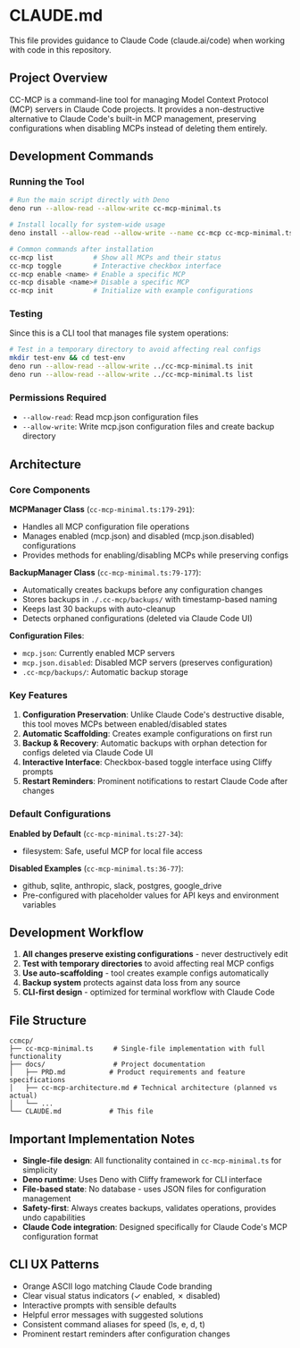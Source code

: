 # CLAUDE.md

This file provides guidance to Claude Code (claude.ai/code) when working with code in this repository.

## Project Overview

CC-MCP is a command-line tool for managing Model Context Protocol (MCP) servers in Claude Code projects. It provides a non-destructive alternative to Claude Code's built-in MCP management, preserving configurations when disabling MCPs instead of deleting them entirely.

## Development Commands

### Running the Tool
```bash
# Run the main script directly with Deno
deno run --allow-read --allow-write cc-mcp-minimal.ts

# Install locally for system-wide usage
deno install --allow-read --allow-write --name cc-mcp cc-mcp-minimal.ts

# Common commands after installation
cc-mcp list          # Show all MCPs and their status
cc-mcp toggle        # Interactive checkbox interface
cc-mcp enable <name> # Enable a specific MCP
cc-mcp disable <name># Disable a specific MCP
cc-mcp init          # Initialize with example configurations
```

### Testing
Since this is a CLI tool that manages file system operations:
```bash
# Test in a temporary directory to avoid affecting real configs
mkdir test-env && cd test-env
deno run --allow-read --allow-write ../cc-mcp-minimal.ts init
deno run --allow-read --allow-write ../cc-mcp-minimal.ts list
```

### Permissions Required
- `--allow-read`: Read mcp.json configuration files
- `--allow-write`: Write mcp.json configuration files and create backup directory

## Architecture

### Core Components

**MCPManager Class** (`cc-mcp-minimal.ts:179-291`): 
- Handles all MCP configuration file operations
- Manages enabled (mcp.json) and disabled (mcp.json.disabled) configurations
- Provides methods for enabling/disabling MCPs while preserving configs

**BackupManager Class** (`cc-mcp-minimal.ts:79-177`):
- Automatically creates backups before any configuration changes
- Stores backups in `./.cc-mcp/backups/` with timestamp-based naming
- Keeps last 30 backups with auto-cleanup
- Detects orphaned configurations (deleted via Claude Code UI)

**Configuration Files**:
- `mcp.json`: Currently enabled MCP servers
- `mcp.json.disabled`: Disabled MCP servers (preserves configuration)
- `.cc-mcp/backups/`: Automatic backup storage

### Key Features

1. **Configuration Preservation**: Unlike Claude Code's destructive disable, this tool moves MCPs between enabled/disabled states
2. **Automatic Scaffolding**: Creates example configurations on first run
3. **Backup & Recovery**: Automatic backups with orphan detection for configs deleted via Claude Code UI
4. **Interactive Interface**: Checkbox-based toggle interface using Cliffy prompts
5. **Restart Reminders**: Prominent notifications to restart Claude Code after changes

### Default Configurations

**Enabled by Default** (`cc-mcp-minimal.ts:27-34`):
- filesystem: Safe, useful MCP for local file access

**Disabled Examples** (`cc-mcp-minimal.ts:36-77`):
- github, sqlite, anthropic, slack, postgres, google_drive
- Pre-configured with placeholder values for API keys and environment variables

## Development Workflow

1. **All changes preserve existing configurations** - never destructively edit
2. **Test with temporary directories** to avoid affecting real MCP configs
3. **Use auto-scaffolding** - tool creates example configs automatically
4. **Backup system** protects against data loss from any source
5. **CLI-first design** - optimized for terminal workflow with Claude Code

## File Structure

```
ccmcp/
├── cc-mcp-minimal.ts     # Single-file implementation with full functionality
├── docs/                 # Project documentation
│   ├── PRD.md           # Product requirements and feature specifications
│   ├── cc-mcp-architecture.md # Technical architecture (planned vs actual)
│   └── ...
└── CLAUDE.md            # This file
```

## Important Implementation Notes

- **Single-file design**: All functionality contained in `cc-mcp-minimal.ts` for simplicity
- **Deno runtime**: Uses Deno with Cliffy framework for CLI interface
- **File-based state**: No database - uses JSON files for configuration management
- **Safety-first**: Always creates backups, validates operations, provides undo capabilities
- **Claude Code integration**: Designed specifically for Claude Code's MCP configuration format

## CLI UX Patterns

- Orange ASCII logo matching Claude Code branding
- Clear visual status indicators (✓ enabled, ✗ disabled)
- Interactive prompts with sensible defaults
- Helpful error messages with suggested solutions
- Consistent command aliases for speed (ls, e, d, t)
- Prominent restart reminders after configuration changes